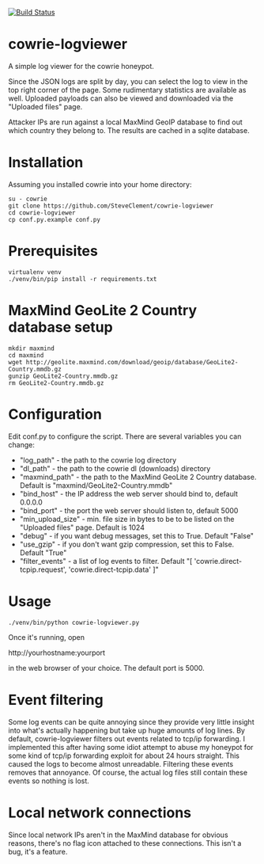 [![Build Status](https://travis-ci.org/SteveClement/cowrie-logviewer.svg?branch=master)](https://travis-ci.org/SteveClement/cowrie-logviewer)

# cowrie-logviewer

A simple log viewer for the cowrie honeypot.

Since the JSON logs are split by day, you can select the log to view in the top right corner
of the page. Some rudimentary statistics are available as well. Uploaded payloads can also be
viewed and downloaded via the "Uploaded files" page.

Attacker IPs are run against a local MaxMind GeoIP database to find out which country they belong to. The results
are cached in a sqlite database. 

# Installation

Assuming you installed cowrie into your home directory:

```
su - cowrie
git clone https://github.com/SteveClement/cowrie-logviewer
cd cowrie-logviewer
cp conf.py.example conf.py
```

# Prerequisites

```
virtualenv venv
./venv/bin/pip install -r requirements.txt
```

# MaxMind GeoLite 2 Country database setup

```
mkdir maxmind
cd maxmind
wget http://geolite.maxmind.com/download/geoip/database/GeoLite2-Country.mmdb.gz
gunzip GeoLite2-Country.mmdb.gz
rm GeoLite2-Country.mmdb.gz
```

# Configuration

Edit conf.py to configure the script. There are several variables you can change:

- "log_path" - the path to the cowrie log directory
- "dl_path" - the path to the cowrie dl (downloads) directory
- "maxmind_path" - the path to the MaxMind GeoLite 2 Country database. Default is "maxmind/GeoLite2-Country.mmdb"
- "bind_host" - the IP address the web server should bind to, default 0.0.0.0
- "bind_port" - the port the web server should listen to, default 5000
- "min_upload_size" - min. file size in bytes to be to be listed on the "Uploaded files" page. Default is 1024
- "debug" - if you want debug messages, set this to True. Default "False"
- "use_gzip" - if you don't want gzip compression, set this to False. Default "True"
- "filter_events" - a list of log events to filter. Default "[ 'cowrie.direct-tcpip.request', 'cowrie.direct-tcpip.data' ]"

# Usage

```
./venv/bin/python cowrie-logviewer.py
```

Once it's running, open 

http://yourhostname:yourport 

in the web browser of your choice. The default port is 5000.

# Event filtering

Some log events can be quite annoying since they provide very little insight into what's actually
happening but take up huge amounts of log lines. By default, cowrie-logviewer filters out
events related to tcp/ip forwarding. I implemented this after having some idiot attempt to
abuse my honeypot for some kind of tcp/ip forwarding exploit for about 24 hours straight. This
caused the logs to become almost unreadable. Filtering these events removes that annoyance.
Of course, the actual log files still contain these events so nothing is lost.

# Local network connections

Since local network IPs aren't in the MaxMind database for obvious reasons, there's no flag icon
attached to these connections. This isn't a bug, it's a feature.
